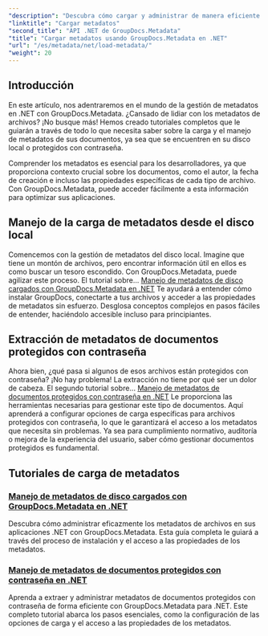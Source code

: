 ```yaml
---
"description": "Descubra cómo cargar y administrar de manera eficiente metadatos en sus aplicaciones .NET con GroupDocs.Metadata."
"linktitle": "Cargar metadatos"
"second_title": "API .NET de GroupDocs.Metadata"
"title": "Cargar metadatos usando GroupDocs.Metadata en .NET"
"url": "/es/metadata/net/load-metadata/"
"weight": 20
---
```


## Introducción

En este artículo, nos adentraremos en el mundo de la gestión de metadatos en .NET con GroupDocs.Metadata. ¿Cansado de lidiar con los metadatos de archivos? ¡No busque más! Hemos creado tutoriales completos que le guiarán a través de todo lo que necesita saber sobre la carga y el manejo de metadatos de sus documentos, ya sea que se encuentren en su disco local o protegidos con contraseña. 

Comprender los metadatos es esencial para los desarrolladores, ya que proporciona contexto crucial sobre los documentos, como el autor, la fecha de creación e incluso las propiedades específicas de cada tipo de archivo. Con GroupDocs.Metadata, puede acceder fácilmente a esta información para optimizar sus aplicaciones.

## Manejo de la carga de metadatos desde el disco local
Comencemos con la gestión de metadatos del disco local. Imagine que tiene un montón de archivos, pero encontrar información útil en ellos es como buscar un tesoro escondido. Con GroupDocs.Metadata, puede agilizar este proceso. El tutorial sobre... [Manejo de metadatos de disco cargados con GroupDocs.Metadata en .NET](./handling-metadata-local-disk/) Te ayudará a entender cómo instalar GroupDocs, conectarte a tus archivos y acceder a las propiedades de metadatos sin esfuerzo. Desglosa conceptos complejos en pasos fáciles de entender, haciéndolo accesible incluso para principiantes.

## Extracción de metadatos de documentos protegidos con contraseña
Ahora bien, ¿qué pasa si algunos de esos archivos están protegidos con contraseña? ¡No hay problema! La extracción no tiene por qué ser un dolor de cabeza. El segundo tutorial sobre... [Manejo de metadatos de documentos protegidos con contraseña en .NET](./handling-metadata-from-password-protected-document/) Le proporciona las herramientas necesarias para gestionar este tipo de documentos. Aquí aprenderá a configurar opciones de carga específicas para archivos protegidos con contraseña, lo que le garantizará el acceso a los metadatos que necesita sin problemas. Ya sea para cumplimiento normativo, auditoría o mejora de la experiencia del usuario, saber cómo gestionar documentos protegidos es fundamental.

## Tutoriales de carga de metadatos
### [Manejo de metadatos de disco cargados con GroupDocs.Metadata en .NET](./handling-metadata-local-disk/)
Descubra cómo administrar eficazmente los metadatos de archivos en sus aplicaciones .NET con GroupDocs.Metadata. Esta guía completa le guiará a través del proceso de instalación y el acceso a las propiedades de los metadatos.
### [Manejo de metadatos de documentos protegidos con contraseña en .NET](./handling-metadata-from-password-protected-document/)
Aprenda a extraer y administrar metadatos de documentos protegidos con contraseña de forma eficiente con GroupDocs.Metadata para .NET. Este completo tutorial abarca los pasos esenciales, como la configuración de las opciones de carga y el acceso a las propiedades de los metadatos.